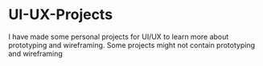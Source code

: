 # UI-UX-Projects
I have made some personal projects for UI/UX to learn more about prototyping and wireframing. Some projects might not contain prototyping and wireframing
